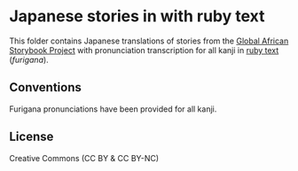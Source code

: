 # Japanese stories in with ruby text

This folder contains Japanese translations of stories from the [Global African Storybook Project](https://github.com/global-asp/global-asp) with pronunciation transcription for all kanji in [ruby text](https://en.wikipedia.org/wiki/Ruby_character) (_furigana_).

## Conventions

Furigana pronunciations have been provided for all kanji.

## License

Creative Commons (CC BY & CC BY-NC)
